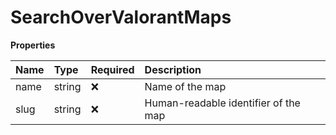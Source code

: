 # SearchOverValorantMaps

**Properties**

| Name | Type   | Required | Description                          |
| :--- | :----- | :------- | :----------------------------------- |
| name | string | ❌       | Name of the map                      |
| slug | string | ❌       | Human-readable identifier of the map |

<!-- This file was generated by liblab | https://liblab.com/ -->
